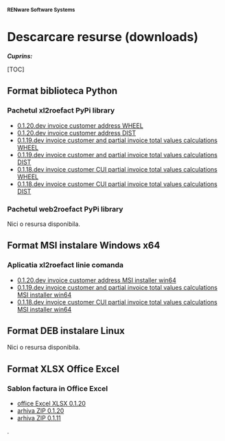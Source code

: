 
<small>**RENware Software Systems**</small>



# Descarcare resurse (downloads)

***Cuprins:***

[TOC]


<!-- #FIXME DROP SECTION AFTER TEST...

* [x] (../doc_src/downloads.md#format-msi-instalare-windows-x64)
* [ ] (../doc_src/downloads.md#format-biblioteca-python)
* [ ] (../doc_src/downloads.md#format-xlsx-office-excel)

#FIXME up here to drop------------------------------------>


## Format biblioteca Python

### Pachetul xl2roefact PyPi library

* [0.1.20.dev invoice customer address WHEEL](../xl2roefact/dist/xl2roefact-0.1.20-py3-none-any.whl "download")
* [0.1.20.dev invoice customer address DIST](../xl2roefact/dist/xl2roefact-0.1.20.tar.gz "download")
* [0.1.19.dev invoice customer and partial invoice total values calculations WHEEL](../xl2roefact/dist/0.1.19/xl2roefact-0.1.19-py3-none-any.whl "download")
* [0.1.19.dev invoice customer and partial invoice total values calculations DIST](../xl2roefact/dist/0.1.19/xl2roefact-0.1.19.tar.gz "download")
* [0.1.18.dev invoice customer CUI partial invoice total values calculations WHEEL](../xl2roefact/dist/0.1.18/xl2roefact-0.1.18-py3-none-any.whl "download")
* [0.1.18.dev invoice customer CUI partial invoice total values calculations DIST](../xl2roefact/dist/0.1.18/xl2roefact-0.1.18.tar.gz "download")



### Pachetul web2roefact PyPi library

Nici o resursa disponibila.






## Format MSI instalare Windows x64

### Aplicatia xl2roefact linie comanda

* [0.1.20.dev invoice customer address MSI installer win64](../xl2roefact/dist/xl2roefact-0.1.20-win64.msi "download")
* [0.1.19.dev invoice customer and partial invoice total values calculations MSI installer win64](../xl2roefact/dist/0.1.19/xl2roefact-0.1.19-win64.msi "download")
* [0.1.18.dev invoice customer CUI partial invoice total values calculations MSI installer win64](../xl2roefact/dist/0.1.18/xl2roefact-0.1.18-win64.msi "download")







## Format DEB instalare Linux

Nici o resursa disponibila.






## Format XLSX Office Excel

### Sablon factura in Office Excel

* [office Excel XLSX 0.1.20](../excel_invoice_template/invoice_template_CU_tva.xlsx "download")
* [arhiva ZIP 0.1.20](../excel_invoice_template/released_packages/0.1.20-excel_invoice_template.zip "download")
* [arhiva ZIP 0.1.11](../excel_invoice_template/released_packages/0.1.11-excel_invoice_template.zip "download")






.

